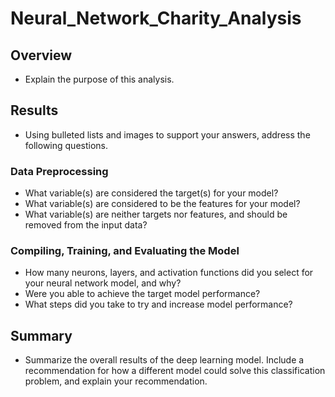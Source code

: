 # Neural_Network_Charity_Analysis
## Overview
- Explain the purpose of this analysis.


## Results
- Using bulleted lists and images to support your answers, address the following questions.

### Data Preprocessing
- What variable(s) are considered the target(s) for your model?
- What variable(s) are considered to be the features for your model?
- What variable(s) are neither targets nor features, and should be removed from the input data?

### Compiling, Training, and Evaluating the Model
- How many neurons, layers, and activation functions did you select for your neural network model, and why?
- Were you able to achieve the target model performance?
- What steps did you take to try and increase model performance?


## Summary
- Summarize the overall results of the deep learning model. Include a recommendation for how a different model could solve this classification problem, and explain your recommendation.